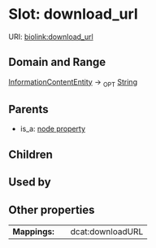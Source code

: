 
# Slot: download_url




URI: [biolink:download_url](https://w3id.org/biolink/vocab/download_url)


## Domain and Range

[InformationContentEntity](InformationContentEntity.md) ->  <sub>OPT</sub>
 [String](types/String.md)

## Parents

 *  is_a: [node property](node_property.md)

## Children


## Used by


## Other properties

|  |  |  |
| --- | --- | --- |
| **Mappings:** | | dcat:downloadURL |

